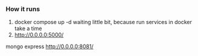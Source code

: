 

### How it runs

1. docker compose up -d
waiting little bit, because run services in docker take a time  
2. http://0.0.0.0:5000/

mongo express 
http://0.0.0.0:8081/

